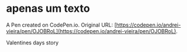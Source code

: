 # apenas um texto

A Pen created on CodePen.io. Original URL: [https://codepen.io/andrei-vieira/pen/OJOBRoL](https://codepen.io/andrei-vieira/pen/OJOBRoL).

Valentines days story
